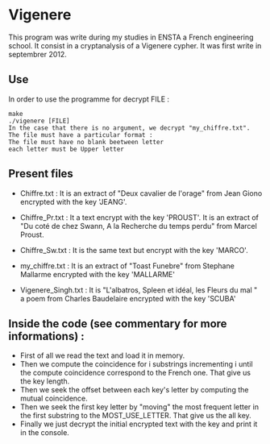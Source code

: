 # Vigenere

This program was write during my studies in ENSTA a French engineering school.
It consist in a cryptanalysis of a Vigenere cypher.
It was first write in septembrer 2012.

## Use

In order to use the programme for decrypt FILE :

 	make   
	./vigenere [FILE]    
	In the case that there is no argument, we decrypt "my_chiffre.txt".    
	The file must have a particular format :    
	The file must have no blank beetween letter    
	each letter must be Upper letter   

## Present files

- Chiffre.txt :
	It is an extract of "Deux cavalier de l'orage" from Jean Giono encrypted with the key 'JEANG'.

- Chiffre_Pr.txt :
	It a text encrypt with the key 'PROUST'. It is an extract of "Du coté de chez Swann, A la Recherche du temps perdu" from Marcel Proust.

- Chiffre_Sw.txt :
	It is the same text but encrypt with the key 'MARCO'.

- my_chiffre.txt :
	It is an extract of "Toast Funebre" from Stephane Mallarme encrypted with the key 'MALLARME'

- Vigenere_Singh.txt :
	It is "L'albatros, Spleen et idéal, les Fleurs du mal " a poem from Charles Baudelaire encrypted with the key 'SCUBA'

## Inside the code (see commentary for more informations) : 

- First of all we read the text and load it in memory.
- Then we compute the coincidence for i substrings incrementing i until the compute coincidence correspond to the French one. That give us the key length.
- Then we seek the offset between each key's letter by computing the mutual coincidence.
- Then we seek the first key letter by "moving" the most frequent letter in the first substring to the MOST_USE_LETTER. That give us the all key.
- Finally we just decrypt the initial encrypted text with the key and print it in the console.

